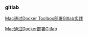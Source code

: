 ### gitlab

[Mac通过Docker Toolbox部署Gitlab实践](http://www.jianshu.com/p/b983db7e7c90)

[Mac通过Docker部署Gitlab](https://docs.gitlab.com/omnibus/docker/)
